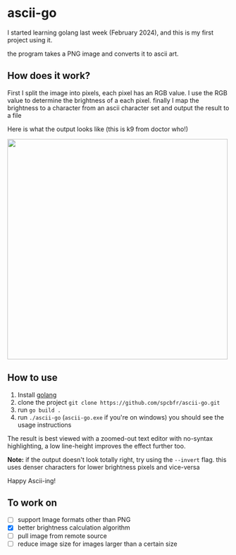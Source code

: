 # ascii-go 
I started learning golang last week (February 2024), and this is my first project using it.

the program takes a PNG image and converts it to ascii art.

## How does it work?

First I split the image into pixels, each pixel has an RGB value. I use the RGB value to determine the brightness of a each pixel. finally I map the brightness to a character from an ascii character set and output the result to a file

Here is what the output looks like (this is k9 from doctor who!)

<img src="https://github.com/spcbfr/ascii-go/assets/77839865/4fc4223c-2ed8-4cee-b03a-659b452775a1" width="500" />

## How to use

1. Install [golang](https://go.dev/doc/install)
2. clone the project `git clone https://github.com/spcbfr/ascii-go.git`
3. run `go build .`
4. run `./ascii-go` (`ascii-go.exe` if you're on windows) you should see the usage instructions

The result is best viewed with a zoomed-out text editor with no-syntax highlighting, a low line-height improves the effect further too.

**Note:** if the output doesn't look totally right, try using the `--invert` flag. this uses denser characters for lower brightness pixels and vice-versa

Happy Ascii-ing!

## To work on
- [ ] support Image formats other than PNG
- [x] better brightness calculation algorithm
- [ ] pull image from remote source
- [ ] reduce image size for images larger than a certain size
